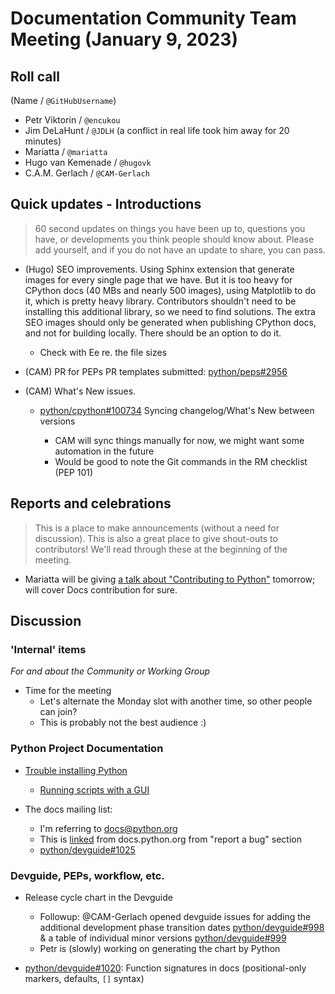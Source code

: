 # Documentation Community Team Meeting (January 9, 2023)


## Roll call

(Name / `@GitHubUsername`)

- Petr Viktorin / `@encukou`
- Jim DeLaHunt / `@JDLH` (a conflict in real life took him away for 20 minutes)
- Mariatta / `@mariatta`
- Hugo van Kemenade / `@hugovk`
- C.A.M. Gerlach / `@CAM-Gerlach`


## Quick updates - Introductions

> 60 second updates on things you have been up to, questions you have, or developments you think people should know about. Please add yourself, and if you do not have an update to share, you can pass.

- (Hugo) SEO improvements. Using Sphinx extension that generate images for every single page that we have. But it is too heavy for CPython docs (40 MBs and nearly 500 images), using Matplotlib to do it, which is pretty heavy library. Contributors shouldn't need to be installing this additional library, so we need to find solutions. The extra SEO images should only be generated when publishing CPython docs, and not for building locally. There should be an option to do it.
  - Check with Ee re. the file sizes

- (CAM) PR for PEPs PR templates submitted: [python/peps#2956](https://github.com/python/peps/pull/2956)

- (CAM) What's New issues.
  * [python/cpython#100734](https://github.com/python/cpython/issues/100734)
    Syncing changelog/What's New between versions

    * CAM will sync things manually for now, we might want some automation in the future
    * Would be good to note the Git commands in the RM checklist (PEP 101)


## Reports and celebrations

> This is a place to make announcements (without a need for discussion). This is also a great place to give shout-outs to contributors! We'll read through these at the beginning of the meeting.

* Mariatta will be giving [a talk about "Contributing to Python"](https://www.meetup.com/indypy/events/289628025/) tomorrow; will cover Docs contribution for sure.


## Discussion

### 'Internal' items

*For and about the Community or Working Group*

- Time for the meeting
  - Let's alternate the Monday slot with another time, so other people can join?
  - This is probably not the best audience :)


### Python Project Documentation

- [Trouble installing Python](https://mail.python.org/archives/list/docs@python.org/thread/I7JDNUYWIZ3QVY33IDYWFKDTZMIPIVNS/)
    - [Running scripts with a GUI](https://docs.python.org/3.11/using/mac.html#running-scripts-with-a-gui)

- The docs mailing list:
    - I'm referring to docs@python.org
    - This is [linked](https://docs.python.org/3/bugs.html#documentation-bugs) from docs.python.org from "report a bug" section
    - [python/devguide#1025](https://github.com/python/devguide/pull/1025)


### Devguide, PEPs, workflow, etc.

* Release cycle chart in the Devguide
  * Followup: @CAM-Gerlach opened devguide issues for adding the additional development phase transition dates [python/devguide#998](https://github.com/python/devguide/issues/998) & a table of individual minor versions [python/devguide#999](https://github.com/python/devguide/issues/999)
  * Petr is (slowly) working on generating the chart by Python

* [python/devguide#1020](https://github.com/python/devguide/issues/1020): Function signatures in docs (positional-only markers, defaults, `[]` syntax)
